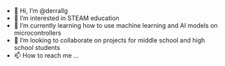 - 👋 Hi, I’m @derrallg
- 👀 I’m interested in STEAM education
- 🌱 I’m currently learning how to use machine learning and AI models on microcontrollers
- 💞️ I’m looking to collaborate on projects for middle school and high school students
- 📫 How to reach me ...

<!---
derrallg/derrallg is a ✨ special ✨ repository because its `README.md` (this file) appears on your GitHub profile.
You can click the Preview link to take a look at your changes.
--->
